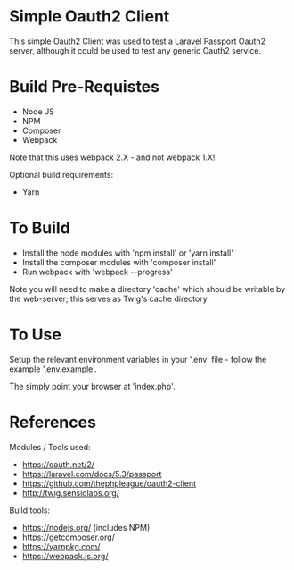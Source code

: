 # Simple Oauth2 Client

This simple Oauth2 Client was used to test a Laravel Passport Oauth2 server,
although it could be used to test any generic Oauth2 service.

# Build Pre-Requistes

* Node JS
* NPM
* Composer
* Webpack

Note that this uses webpack 2.X - and not webpack 1.X!

Optional build requirements:

* Yarn

# To Build

* Install the node modules with 'npm install' or 'yarn install'
* Install the composer modules with 'composer install'
* Run webpack with 'webpack --progress'

Note you will need to make a directory 'cache' which should be writable by the
web-server; this serves as Twig's cache directory.


# To Use

Setup the relevant environment variables in your '.env' file - follow the example '.env.example'.

The simply point your browser at 'index.php'.

# References

Modules / Tools used:

* https://oauth.net/2/
* https://laravel.com/docs/5.3/passport
* https://github.com/thephpleague/oauth2-client
* http://twig.sensiolabs.org/

Build tools:

* https://nodejs.org/ (includes NPM)
* https://getcomposer.org/
* https://yarnpkg.com/
* https://webpack.js.org/
